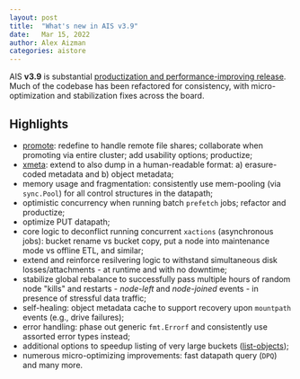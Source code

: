 ```yaml
---
layout: post
title:  "What's new in AIS v3.9"
date:   Mar 15, 2022
author: Alex Aizman
categories: aistore
---
```


AIS **v3.9** is substantial [productization and performance-improving release](https://github.com/NVIDIA/aistore/releases/tag/3.9). Much of the codebase has been refactored for consistency, with micro-optimization and stabilization fixes across the board.

## Highlights

* [promote](/docs/overview.md#promote-local-or-shared-files): redefine to handle remote file shares; collaborate when promoting via entire cluster; add usability options; productize;
* [xmeta](https://github.com/NVIDIA/aistore/blob/main/cmd/xmeta/README.md): extend to also dump in a human-readable format: a) erasure-coded metadata and b) object metadata;
* memory usage and fragmentation: consistently use mem-pooling (via `sync.Pool`) for all control structures in the datapath;
* optimistic concurrency when running batch `prefetch` jobs; refactor and productize;
* optimize PUT datapath;
* core logic to deconflict running concurrent `xactions` (asynchronous jobs): bucket rename vs bucket copy, put a node into maintenance mode vs offline ETL, and similar;
* extend and reinforce resilvering logic to withstand simultaneous disk losses/attachments - at runtime and with no downtime;
* stabilize global rebalance to successfully pass multiple hours of random node "kills" and restarts - *node-left* and *node-joined* events - in presence of stressful data traffic;
* self-healing: object metadata cache to support recovery upon `mountpath` events (e.g., drive failures);
* error handling: phase out generic `fmt.Errorf` and consistently use assorted error types instead;
* additional options to speedup listing of very large buckets ([list-objects](/docs/bucket.md#list-objects));
* numerous micro-optimizing improvements: fast datapath query (`DPQ`) and many more.
